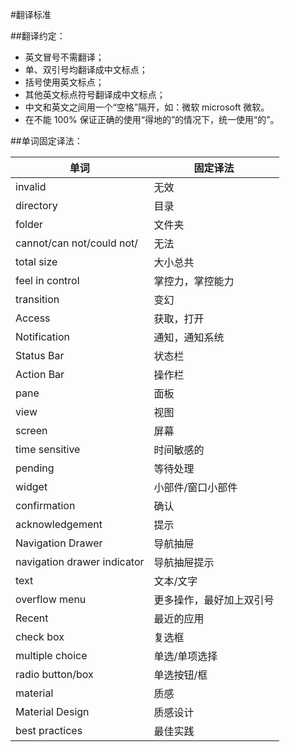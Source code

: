 #翻译标准

##翻译约定：
* 英文冒号不需翻译；
* 单、双引号均翻译成中文标点；
* 括号使用英文标点；
* 其他英文标点符号翻译成中文标点；
* 中文和英文之间用一个“空格”隔开，如：微软 microsoft 微软。
* 在不能 100% 保证正确的使用“得地的”的情况下，统一使用“的”。

##单词固定译法：

|            单词				|      固定译法            |
| ----------------------------- | ------------------------ |
| invalid						| 无效                     |
| directory						| 目录                     |
| folder						| 文件夹                   |
| cannot/can not/could not/		| 无法                     |
| total size					| 大小总共                 |
| feel in control				| 掌控力，掌控能力         |
| transition					| 变幻                     |
| Access						| 获取，打开               |
| Notification					| 通知，通知系统           |
| Status Bar					| 状态栏                   |
| Action Bar					| 操作栏                   |
| pane							| 面板                     |
| view							| 视图                     |
| screen						| 屏幕                     |
| time sensitive				| 时间敏感的               |
| pending						| 等待处理                 |
| widget						| 小部件/窗口小部件        |
| confirmation					| 确认                     |
| acknowledgement				| 提示                     |
| Navigation Drawer				| 导航抽屉                 |
| navigation drawer indicator	| 导航抽屉提示			   |
| text							| 文本/文字                |
| overflow menu					| 更多操作，最好加上双引号 |
| Recent						| 最近的应用			   |
| check box						| 复选框				   |
| multiple choice				| 单选/单项选择		       |
| radio button/box				| 单选按钮/框			   |
| material                      | 质感                     |
| Material Design               | 质感设计                 |
| best practices                | 最佳实践                 |

